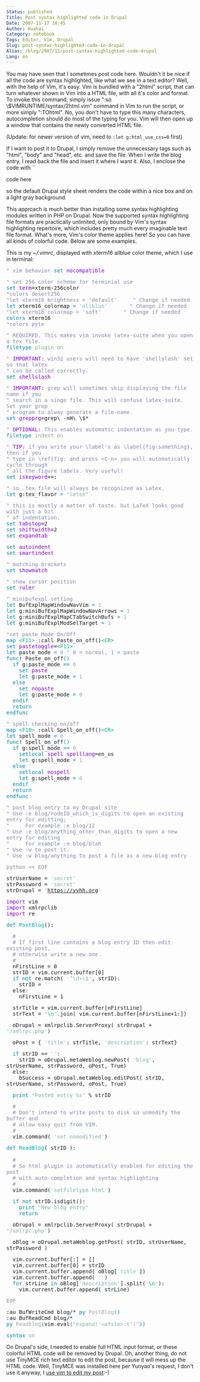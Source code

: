 ```yaml
---
Status: published
Title: Post syntax highlighted code in Drupal
Date: 2007-11-17 10:45
Author: Huahai
Category: notebook
Tags: Editor, Vim, Drupal
Slug: post-syntax-highlighted-code-in-drupal
Alias: /blog/2007/11/post-syntax-highlighted-code-drupal
Lang: en
---
```


You may have seen that I sometimes post code here. Wouldn't it be nice if all the code are syntax highlighted, like what we see in a text editor? Well, with the help of Vim, it's easy. Vim is bundled with a "2html" script, that can turn whatever shown in Vim into a HTML file, with all it's color and format. To invoke this command, simply issue ":so \\$VIMRUNTIME/syntax/2html.vim" command in Vim to run the script, or more simply ":TOhtml". No, you don't have to type this many characters, autocompletion should do most of the typing for you. Vim will then open up a window that contains the newly converted HTML file.

(Update: for newer version of vim, need to `:let g:html_use_css=0` first)

If I want to post it to Drupal, I simply remove the unnecessary tags such as "html", "body" and "head", etc. and save the file. When I write the blog entry, I read back the file and insert it where I want it. Also, I enclose the code with ``

code here

  
so the default Drupal style sheet renders the code within a nice box and on a light gray background.

This approach is much better than installing some syntax highlighting modules written in PHP on Drupal. Now the supported syntax highlighting file formats are practically unlimited, only bound by Vim's syntax highlighting repertoire, which includes pretty much every imaginable text file format. What's more, Vim's color theme applies here! So you can have all kinds of colorful code. Below are some examples.

This is my *~/.vimrc*, displayed with xterm16 allblue color theme, which I use in terminal:

<font face="monospace">  
<font color="#8787af">" vim behavior</font>  
<font color="#0087af">set</font> <font color="#8700d7">nocompatible</font>

<font color="#8787af">" set 256 color scheme for terminial use</font>  
<font color="#0087af">set</font> <font color="#8700d7">term</font>=xterm-256color  
<font color="#8787af">"colors desert256</font>  
<font color="#8787af">"let xterm16\_brightness = 'default'     " Change if needed</font>  
<font color="#0087af">let</font> xterm16\_colormap <font color="#0087af">=</font> <font color="#87afaf">'allblue'</font>       <font color="#8787af">" Change if needed </font>  
<font color="#8787af">"let xterm16\_colormap = 'soft'       " Change if needed </font>  
<font color="#0087af">colors</font> xterm16  
<font color="#8787af">"colors pyte</font>

<font color="#8787af">" REQUIRED. This makes vim invoke latex-suite when you open a tex file.</font>  
<font color="#0087af">filetype</font> <font color="#87af87">plugin</font> <font color="#87af87">on</font>

<font color="#8787af">"</font> <font color="#8700d7">IMPORTANT:</font><font color="#8787af"> win32 users will need to have 'shellslash' set so that latex</font>  
<font color="#8787af">" can be called correctly.</font>  
<font color="#0087af">set</font> <font color="#8700d7">shellslash</font>

<font color="#8787af">"</font> <font color="#8700d7">IMPORTANT:</font><font color="#8787af"> grep will sometimes skip displaying the file name if you</font>  
<font color="#8787af">" search in a singe file. This will confuse latex-suite. Set your grep</font>  
<font color="#8787af">" program to alway generate a file-name.</font>  
<font color="#0087af">set</font> <font color="#8700d7">grepprg</font>=grep\\ -nH\\ \\$\*

<font color="#8787af">"</font> <font color="#8700d7">OPTIONAL:</font><font color="#8787af"> This enables automatic indentation as you type.</font>  
<font color="#0087af">filetype</font> <font color="#87af87">indent</font> <font color="#87af87">on</font>

<font color="#8787af">"</font> <font color="#8700d7">TIP:</font><font color="#8787af"> if you write your \\label's as \\label{fig:something}, then if you</font>  
<font color="#8787af">" type in \\ref{fig: and press &lt;C-n&gt; you will automatically cycle through</font>  
<font color="#8787af">" all the figure labels. Very useful!</font>  
<font color="#0087af">set</font> <font color="#8700d7">iskeyword</font>+=:

<font color="#8787af">" so .tex file will always be recognized as Latex.</font>  
<font color="#0087af">let</font> g:tex\_flavor <font color="#0087af">=</font> <font color="#87afaf">"latex"</font>

<font color="#8787af">" this is mostly a matter of taste. but LaTeX looks good with just a bit</font>  
<font color="#8787af">" of indentation.</font>  
<font color="#0087af">set</font> <font color="#8700d7">tabstop</font>=2  
<font color="#0087af">set</font> <font color="#8700d7">shiftwidth</font>=2  
<font color="#0087af">set</font> <font color="#8700d7">expandtab</font> 

<font color="#0087af">set</font> <font color="#8700d7">autoindent</font>  
<font color="#0087af">set</font> <font color="#8700d7">smartindent</font>

<font color="#8787af">" matching brackets</font>  
<font color="#0087af">set</font> <font color="#8700d7">showmatch</font>

<font color="#8787af">" show cursor position</font>  
<font color="#0087af">set</font> <font color="#8700d7">ruler</font>

<font color="#8787af">" minibufexpl setting</font>  
<font color="#0087af">let</font> BufExplMapWindowNavVim <font color="#0087af">=</font> <font color="#87afaf">1</font>  
<font color="#0087af">let</font> g:miniBufExplMapWindowNavArrows <font color="#0087af">=</font> <font color="#87afaf">1</font>  
<font color="#0087af">let</font> g:miniBufExplMapCTabSwitchBufs <font color="#0087af">=</font> <font color="#87afaf">1</font>  
<font color="#0087af">let</font> g:miniBufExplModSelTarget <font color="#0087af">=</font> <font color="#87afaf">1</font>

<font color="#8787af">"set paste Mode On/Off</font>  
<font color="#0087af">map</font> <font color="#00af87">&lt;</font><font color="#00af87">F11</font><font color="#00af87">&gt;</font> :call Paste\_on\_off()<font color="#00af87">&lt;</font><font color="#00af87">CR</font><font color="#00af87">&gt;</font>  
<font color="#0087af">set</font> <font color="#8700d7">pastetoggle</font>=<font color="#00af87">&lt;</font><font color="#00af87">F11</font><font color="#00af87">&gt;</font>  
<font color="#0087af">let</font> paste\_mode <font color="#0087af">=</font> <font color="#87afaf">0</font> <font color="#8787af">" 0 = normal, 1 = paste</font>  
<font color="#0087af">func</font>! Paste\_on\_off<font color="#0087af">()</font>  
  <font color="#0087af">if</font> g:paste\_mode <font color="#0087af">==</font> <font color="#87afaf">0</font>  
    <font color="#0087af">set</font> <font color="#8700d7">paste</font>  
    <font color="#0087af">let</font> g:paste\_mode <font color="#0087af">=</font> <font color="#87afaf">1</font>  
  <font color="#0087af">else</font>  
    <font color="#0087af">set</font> <font color="#8700d7">nopaste</font>  
    <font color="#0087af">let</font> g:paste\_mode <font color="#0087af">=</font> <font color="#87afaf">0</font>  
  <font color="#0087af">endif</font>  
  <font color="#0087af">return</font>  
<font color="#0087af">endfunc</font>

<font color="#8787af">" spell checking on/off</font>  
<font color="#0087af">map</font> <font color="#00af87">&lt;</font><font color="#00af87">F10</font><font color="#00af87">&gt;</font> :call Spell\_on\_off()<font color="#00af87">&lt;</font><font color="#00af87">CR</font><font color="#00af87">&gt;</font>  
<font color="#0087af">let</font> spell\_mode <font color="#0087af">=</font> <font color="#87afaf">0</font>  
<font color="#0087af">func</font>! Spell\_on\_off<font color="#0087af">()</font>  
  <font color="#0087af">if</font> g:spell\_mode <font color="#0087af">==</font> <font color="#87afaf">0</font>  
    <font color="#0087af">setlocal</font> <font color="#8700d7">spell</font> <font color="#8700d7">spelllang</font>=en\_us  
    <font color="#0087af">let</font> g:spell\_mode <font color="#0087af">=</font> <font color="#87afaf">1</font>  
  <font color="#0087af">else</font>   
    <font color="#0087af">setlocal</font> <font color="#8700d7">nospell</font>  
    <font color="#0087af">let</font> g:spell\_mode <font color="#0087af">=</font> <font color="#87afaf">0</font>  
  <font color="#0087af">endif</font>  
  <font color="#0087af">return</font>  
<font color="#0087af">endfunc</font>

<font color="#8787af">" post blog entry to my Drupal site</font>  
<font color="#8787af">" Use :e blog/nodeID\_which\_is\_digits to open an existing entry for editting;</font>  
<font color="#8787af">"     For example :e blog/12</font>  
<font color="#8787af">" Use :e blog/anything\_other\_than\_digits to open a new entry for editing</font>  
<font color="#8787af">"     For example :e blog/blah</font>  
<font color="#8787af">" Use :w to post it. </font>  
<font color="#8787af">" Use :w blog/anything to post a file as a new blog entry</font>

<font color="#8787af">python &lt;&lt; EOF</font>

strUserName = <font color="#a8a8a8">'</font><font color="#87afaf">secret</font><font color="#a8a8a8">'</font>  
strPassword = <font color="#a8a8a8">'</font><font color="#87afaf">secret</font><font color="#a8a8a8">'</font>  
strDrupal = <font color="#a8a8a8">'</font><font color="#87afaf"><https://yyhh.org></font><font color="#a8a8a8">'</font>

<font color="#8700d7">import</font> vim  
<font color="#8700d7">import</font> xmlrpclib  
<font color="#8700d7">import</font> re

<font color="#0087af">def</font> <font color="#00afaf">PostBlog</font>():

  <font color="#8787af">\#</font>  
  <font color="#8787af">\# If first line contains a blog entry ID then edit existing post,</font>  
  <font color="#8787af">\# otherwise write a new one.</font>  
  <font color="#8787af">\#</font>  
  nFirstLine = 0  
  strID = vim.current.buffer\[0\]  
  <font color="#0087af">if</font> <font color="#0087af">not</font> re.match( <font color="#a8a8a8">'</font><font color="#87afaf">^\\d+\\$</font><font color="#a8a8a8">'</font>, strID):  
    strID = <font color="#a8a8a8">''</font>  
  else:  
    nFirstLine = 1

  strTitle = vim.current.buffer\[nFirstLine\]  
  strText = <font color="#a8a8a8">"</font><font color="#00af87">\\n</font><font color="#a8a8a8">"</font>.join( vim.current.buffer\[nFirstLine+1:\])

  oDrupal = xmlrpclib.ServerProxy( strDrupal + <font color="#a8a8a8">'</font><font color="#87afaf">/xmlrpc.php</font><font color="#a8a8a8">'</font>)

  oPost = { <font color="#a8a8a8">'</font><font color="#87afaf">title</font><font color="#a8a8a8">'</font>: strTitle, <font color="#a8a8a8">'</font><font color="#87afaf">description</font><font color="#a8a8a8">'</font>: strText}

  <font color="#0087af">if</font> strID == <font color="#a8a8a8">''</font>:  
    strID = oDrupal.metaWeblog.newPost( <font color="#a8a8a8">'</font><font color="#87afaf">blog</font><font color="#a8a8a8">'</font>, strUserName, strPassword, oPost, True)  
  else:  
    bSuccess = oDrupal.metaWeblog.editPost( strID, strUserName, strPassword, oPost, True)

  <font color="#0087af">print</font> <font color="#a8a8a8">"</font><font color="#87afaf">Posted entry %s</font><font color="#a8a8a8">"</font> % strID

  <font color="#8787af">\#</font>  
  <font color="#8787af">\# Don't intend to write posts to disk so unmodify the buffer and</font>  
  <font color="#8787af">\# allow easy quit from VIM.</font>  
  <font color="#8787af">\#</font>  
  vim.command( <font color="#a8a8a8">'</font><font color="#87afaf">set nomodified</font><font color="#a8a8a8">'</font>)

<font color="#0087af">def</font> <font color="#00afaf">ReadBlog</font>( strID ):  
    
  <font color="#8787af">\#</font>  
  <font color="#8787af">\# So html plugin is automatically enabled for editing the post </font>  
  <font color="#8787af">\# with auto-completion and syntax highlighting</font>  
  <font color="#8787af">\#</font>  
  vim.command(<font color="#a8a8a8">'</font><font color="#87afaf">setfiletype html</font><font color="#a8a8a8">'</font>)

  <font color="#0087af">if</font> <font color="#0087af">not</font> strID.isdigit():  
    <font color="#0087af">print</font> <font color="#a8a8a8">"</font><font color="#87afaf">New blog entry</font><font color="#a8a8a8">"</font>  
    <font color="#0087af">return</font>

  oDrupal = xmlrpclib.ServerProxy( strDrupal + <font color="#a8a8a8">'</font><font color="#87afaf">/xmlrpc.php</font><font color="#a8a8a8">'</font>)

  oBlog = oDrupal.metaWeblog.getPost( strID, strUserName, strPassword )

  vim.current.buffer\[:\] = \[\]  
  vim.current.buffer\[0\] = strID  
  vim.current.buffer.append( oBlog\[<font color="#a8a8a8">'</font><font color="#87afaf">title</font><font color="#a8a8a8">'</font>\])  
  vim.current.buffer.append( <font color="#a8a8a8">''</font>)  
  <font color="#0087af">for</font> strLine <font color="#0087af">in</font> oBlog\[<font color="#a8a8a8">'</font><font color="#87afaf">description</font><font color="#a8a8a8">'</font>\].split(<font color="#a8a8a8">'</font><font color="#00af87">\\n</font><font color="#a8a8a8">'</font>):  
    vim.current.buffer.append( strLine)

<font color="#8787af">EOF</font>

:au BufWriteCmd blog/\* <font color="#0087af">py</font> <font color="#a8a8a8">PostBlog</font><font color="#0087af">()</font>   
:au BufReadCmd blog/\* <font color="#0087af">py</font> <font color="#a8a8a8">ReadBlog</font><font color="#0087af">(</font>vim<font color="#0087af">.</font>eval<font color="#0087af">(</font><font color="#87afaf">"expand('&lt;afile&gt;:t')"</font><font color="#0087af">))</font>

<font color="#0087af">syntax</font> <font color="#87af87">on</font>  

</font>

On Drupal's side, I needed to enable full HTML input format, or these colorful HTML code will be removed by Drupal. Oh, another thing, do not use TinyMCE rich text editor to edit the post, because it will mess up the HTML code. Well, TinyMCE was installed here per Yunyao's request, I don't use it anyway, I [use vim to edit my post](https://yyhh.org/blog/2007/10/posting-blog-entry-drupal-within-vim):-)
